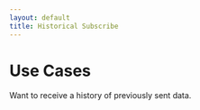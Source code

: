 ```yaml
---
layout: default
title: Historical Subscribe
---
```

# Use Cases

Want to receive a history of previously sent data.
